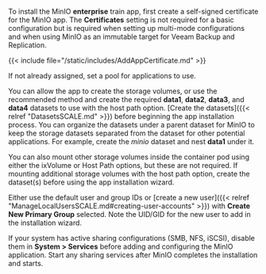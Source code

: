 &NewLine;

To install the MinIO **enterprise** train app, first create a self-signed certificate for the MinIO app.
The **Certificates** setting is not required for a basic configuration but is required when setting up multi-mode configurations and when using MinIO as an immutable target for Veeam Backup and Replication.

{{< include file="/static/includes/AddAppCertificate.md" >}}

If not already assigned, set a pool for applications to use.

You can allow the app to create the storage volumes, or use the recommended method and create the required **data1**, **data2**, **data3**, and **data4** datasets to use with the host path option.
[Create the datasets]({{< relref "DatasetsSCALE.md" >}}) before beginning the app installation process.
You can organize the datasets under a parent dataset for MinIO to keep the storage datasets separated from the dataset for other potential applications.
For example, create the *minio* dataset and nest **data1** under it.

You can also mount other storage volumes inside the container pod using either the ixVolume or Host Path options, but these are not required.
If mounting additional storage volumes with the host path option, create the dataset(s) before using the app installation wizard.

Either use the default user and group IDs or [create a new user]({{< relref "ManageLocalUsersSCALE.md#creating-user-accounts" >}}) with **Create New Primary Group** selected.
Note the UID/GID for the new user to add in the installation wizard.

If your system has active sharing configurations (SMB, NFS, iSCSI), disable them in **System > Services** before adding and configuring the MinIO application.
Start any sharing services after MinIO completes the installation and starts.
